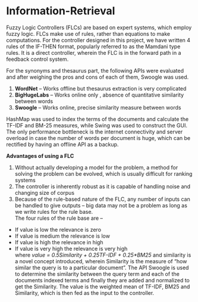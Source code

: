 Information-Retrieval
=====================

Fuzzy Logic Controllers (FLCs) are based on expert systems, which employ fuzzy logic.
FLCs make use of rules, rather than equations to make computations.
For the controller designed in this project, we have written 4 rules of the IF-THEN format, popularly referred to as the Mamdani type rules.
It is a direct controller, wherein the FLC is in the forward path in a feedback control system.

For the synonyms and thesaurus part, the following APIs were evaluated and after weighing the pros and cons of each of them, Swoogle was used.<br>
1. <b>WordNet</b> – Works offline but thesaurus extraction is very complicated<br>
2. <b>BigHugeLabs</b> – Works online only , absence of quantitative similarity between words<br>
3. <b>Swoogle</b> – Works online, precise similarity measure between words<br>

HashMap was used to index the terms of the documents and calculate the TF-IDF and BM-25 measures, while Swing was used to construct the GUI.
The only performance bottleneck is the internet connectivity and server overload in case the number of words per document is huge, which can be rectified by having an offline API as a backup.

<b>Advantages of using a FLC </b>

1. Without actually developing a model for the problem, a method for solving the problem can be evolved, which is usually difficult for ranking systems</br>
2. The controller is inherently robust as it is capable of handling noise and changing size of corpus</br>
3. Because of the rule-based nature of the FLC, any number of inputs can be handled to give outputs – big data may not be a problem as long as we write rules for the rule base.</br>
The four rules of the rule base are –<br>
- If value is low the relevance is zero<br>
- If value is medium the relevance is low<br>
- If value is high the relevance in high<br>
- If value is very high the relevance is very high<br>
where <i>value = 0.5*Similarity + 0.25*TF-IDF + 0.25*BM25</i> and similarity is a novel concept introduced, wherein Similarity is the measure of “how similar the query is to a particular document”. The API Swoogle is used to determine the similarity between the query term and each of the documents indexed terms and finally they are added and normalized to get the Similarity.
The value is the weighted mean of TF-IDF, BM25 and Similarity, which is then fed as the input to the controller.